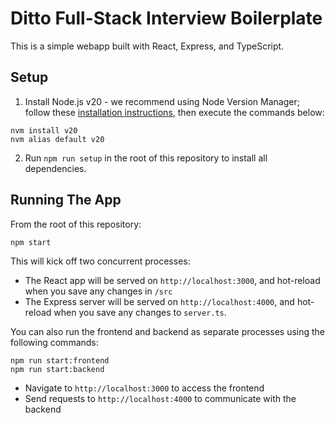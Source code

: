 # Ditto Full-Stack Interview Boilerplate

This is a simple webapp built with React, Express, and TypeScript.

## Setup

1. Install Node.js v20 - we recommend using Node Version Manager; follow these [installation instructions](https://github.com/nvm-sh/nvm?tab=readme-ov-file#install--update-script), then execute the commands below:

```
nvm install v20
nvm alias default v20
```

2. Run `npm run setup` in the root of this repository to install all dependencies.

## Running The App

From the root of this repository:

```
npm start
```

This will kick off two concurrent processes:

- The React app will be served on `http://localhost:3000`, and hot-reload when you save any changes in `/src`
- The Express server will be served on `http://localhost:4000`, and hot-reload when you save any changes to `server.ts`.

You can also run the frontend and backend as separate processes using the following commands:

```
npm run start:frontend
npm run start:backend
```

- Navigate to `http://localhost:3000` to access the frontend
- Send requests to `http://localhost:4000` to communicate with the backend
